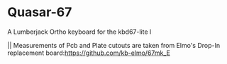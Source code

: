 # Quasar-67
A Lumberjack Ortho keyboard for the kbd67-lite l


|| Measurements of Pcb and Plate cutouts are taken from Elmo's Drop-In replacement board:https://github.com/kb-elmo/67mk_E
